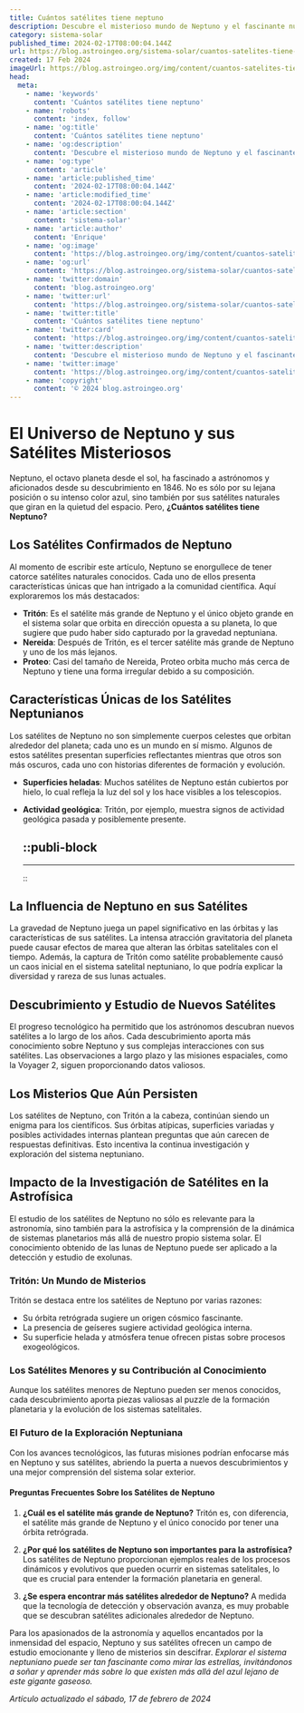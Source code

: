 ```yaml
---
title: Cuántos satélites tiene neptuno
description: Descubre el misterioso mundo de Neptuno y el fascinante número de satélites que orbitan este distante gigante azul. Explora con nosotros.
category: sistema-solar
published_time: 2024-02-17T08:00:04.144Z
url: https://blog.astroingeo.org/sistema-solar/cuantos-satelites-tiene-neptuno
created: 17 Feb 2024
imageUrl: https://blog.astroingeo.org/img/content/cuantos-satelites-tiene-neptuno_1.webp
head:
  meta:
    - name: 'keywords'
      content: 'Cuántos satélites tiene neptuno'
    - name: 'robots'
      content: 'index, follow'
    - name: 'og:title'
      content: 'Cuántos satélites tiene neptuno'
    - name: 'og:description'
      content: 'Descubre el misterioso mundo de Neptuno y el fascinante número de satélites que orbitan este distante gigante azul. Explora con nosotros.'
    - name: 'og:type'
      content: 'article'
    - name: 'article:published_time'
      content: '2024-02-17T08:00:04.144Z'
    - name: 'article:modified_time'
      content: '2024-02-17T08:00:04.144Z'
    - name: 'article:section'
      content: 'sistema-solar'
    - name: 'article:author'
      content: 'Enrique'
    - name: 'og:image'
      content: 'https://blog.astroingeo.org/img/content/cuantos-satelites-tiene-neptuno_1.webp'
    - name: 'og:url'
      content: 'https://blog.astroingeo.org/sistema-solar/cuantos-satelites-tiene-neptuno'
    - name: 'twitter:domain'
      content: 'blog.astroingeo.org'
    - name: 'twitter:url'
      content: 'https://blog.astroingeo.org/sistema-solar/cuantos-satelites-tiene-neptuno'
    - name: 'twitter:title'
      content: 'Cuántos satélites tiene neptuno'
    - name: 'twitter:card'
      content: 'https://blog.astroingeo.org/img/content/cuantos-satelites-tiene-neptuno_1.webp'
    - name: 'twitter:description'
      content: 'Descubre el misterioso mundo de Neptuno y el fascinante número de satélites que orbitan este distante gigante azul. Explora con nosotros.'
    - name: 'twitter:image'
      content: 'https://blog.astroingeo.org/img/content/cuantos-satelites-tiene-neptuno_1.webp'
    - name: 'copyright'
      content: '© 2024 blog.astroingeo.org'
---
```

# El Universo de Neptuno y sus Satélites Misteriosos

Neptuno, el octavo planeta desde el sol, ha fascinado a astrónomos y aficionados desde su descubrimiento en 1846. No es sólo por su lejana posición o su intenso color azul, sino también por sus satélites naturales que giran en la quietud del espacio. Pero, **¿Cuántos satélites tiene Neptuno?**

## Los Satélites Confirmados de Neptuno

Al momento de escribir este artículo, Neptuno se enorgullece de tener catorce satélites naturales conocidos. Cada uno de ellos presenta características únicas que han intrigado a la comunidad científica. Aquí exploraremos los más destacados:

- **Tritón**: Es el satélite más grande de Neptuno y el único objeto grande en el sistema solar que orbita en dirección opuesta a su planeta, lo que sugiere que pudo haber sido capturado por la gravedad neptuniana.
- **Nereida**: Después de Tritón, es el tercer satélite más grande de Neptuno y uno de los más lejanos.
- **Proteo**: Casi del tamaño de Nereida, Proteo orbita mucho más cerca de Neptuno y tiene una forma irregular debido a su composición.

## Características Únicas de los Satélites Neptunianos

Los satélites de Neptuno no son simplemente cuerpos celestes que orbitan alrededor del planeta; cada uno es un mundo en sí mismo. Algunos de estos satélites presentan superficies reflectantes mientras que otros son más oscuros, cada uno con historias diferentes de formación y evolución.

- **Superficies heladas**: Muchos satélites de Neptuno están cubiertos por hielo, lo cual refleja la luz del sol y los hace visibles a los telescopios.
- **Actividad geológica**: Tritón, por ejemplo, muestra signos de actividad geológica pasada y posiblemente presente.


  ::publi-block
  ---
  ---
  ::
  
  

## La Influencia de Neptuno en sus Satélites

La gravedad de Neptuno juega un papel significativo en las órbitas y las características de sus satélites. La intensa atracción gravitatoria del planeta puede causar efectos de marea que alteran las órbitas satelitales con el tiempo. Además, la captura de Tritón como satélite probablemente causó un caos inicial en el sistema satelital neptuniano, lo que podría explicar la diversidad y rareza de sus lunas actuales.

## Descubrimiento y Estudio de Nuevos Satélites

El progreso tecnológico ha permitido que los astrónomos descubran nuevos satélites a lo largo de los años. Cada descubrimiento aporta más conocimiento sobre Neptuno y sus complejas interacciones con sus satélites. Las observaciones a largo plazo y las misiones espaciales, como la Voyager 2, siguen proporcionando datos valiosos.

## Los Misterios Que Aún Persisten

Los satélites de Neptuno, con Tritón a la cabeza, continúan siendo un enigma para los científicos. Sus órbitas atípicas, superficies variadas y posibles actividades internas plantean preguntas que aún carecen de respuestas definitivas. Esto incentiva la continua investigación y exploración del sistema neptuniano.

## Impacto de la Investigación de Satélites en la Astrofísica

El estudio de los satélites de Neptuno no sólo es relevante para la astronomía, sino también para la astrofísica y la comprensión de la dinámica de sistemas planetarios más allá de nuestro propio sistema solar. El conocimiento obtenido de las lunas de Neptuno puede ser aplicado a la detección y estudio de exolunas.

### Tritón: Un Mundo de Misterios

Tritón se destaca entre los satélites de Neptuno por varias razones:
- Su órbita retrógrada sugiere un origen cósmico fascinante.
- La presencia de geíseres sugiere actividad geológica interna.
- Su superficie helada y atmósfera tenue ofrecen pistas sobre procesos exogeológicos.

### Los Satélites Menores y su Contribución al Conocimiento

Aunque los satélites menores de Neptuno pueden ser menos conocidos, cada descubrimiento aporta piezas valiosas al puzzle de la formación planetaria y la evolución de los sistemas satelitales.

### El Futuro de la Exploración Neptuniana

Con los avances tecnológicos, las futuras misiones podrían enfocarse más en Neptuno y sus satélites, abriendo la puerta a nuevos descubrimientos y una mejor comprensión del sistema solar exterior.

#### Preguntas Frecuentes Sobre los Satélites de Neptuno

1. **¿Cuál es el satélite más grande de Neptuno?**
   Tritón es, con diferencia, el satélite más grande de Neptuno y el único conocido por tener una órbita retrógrada.

2. **¿Por qué los satélites de Neptuno son importantes para la astrofísica?**
   Los satélites de Neptuno proporcionan ejemplos reales de los procesos dinámicos y evolutivos que pueden ocurrir en sistemas satelitales, lo que es crucial para entender la formación planetaria en general.

3. **¿Se espera encontrar más satélites alrededor de Neptuno?**
   A medida que la tecnología de detección y observación avanza, es muy probable que se descubran satélites adicionales alrededor de Neptuno.

Para los apasionados de la astronomía y aquellos encantados por la inmensidad del espacio, Neptuno y sus satélites ofrecen un campo de estudio emocionante y lleno de misterios sin descifrar. *Explorar el sistema neptuniano puede ser tan fascinante como mirar las estrellas, invitándonos a soñar y aprender más sobre lo que existen más allá del azul lejano de este gigante gaseoso.*

_Artículo actualizado el sábado, 17 de febrero de 2024_